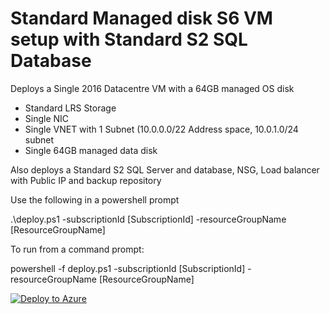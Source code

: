 # Standard Managed disk S6 VM setup with Standard S2 SQL Database

Deploys a Single 2016 Datacentre VM with a 64GB managed OS disk
- Standard LRS Storage
- Single NIC
- Single VNET with 1 Subnet (10.0.0.0/22 Address space, 10.0.1.0/24 subnet
- Single 64GB managed data disk

Also deploys a Standard S2 SQL Server and database, NSG, Load balancer with Public IP and backup repository 

Use the following in a powershell prompt

.\deploy.ps1 -subscriptionId [SubscriptionId] -resourceGroupName [ResourceGroupName]

To run from a command prompt:

powershell -f deploy.ps1 -subscriptionId [SubscriptionId] -resourceGroupName [ResourceGroupName]

[![Deploy to Azure](http://azuredeploy.net/deploybutton.png)](https://azuredeploy.net/)
